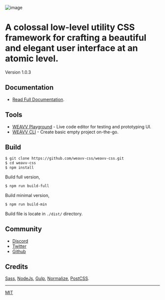 ![image](https://github.com/weavv/weavv-css/assets/banner.png)

# A colossal low-level utility CSS framework for crafting a beautiful and elegant user interface at an atomic level.

Version 1.0.3

## Documentation

- [Read Full Documentation](https://weavvcss.netlify.app).

## Tools

- [WEAVV Playground](https://weavvcss.netlify.app/playground) - Live code editor for testing and prototyping UI.
- [WEAVV CLI](https://www.npmjs.com/package/weavv-cli) - Create basic empty project on-the-go.

## Build

```bash
$ git clone https://github.com/weavv-css/weavv-css.git
$ cd weavv-css
$ npm install
```

Build full version,

```bash
$ npm run build-full
```

Build minimal version,

```bash
$ npm run build-min
```

Build file is locate in `./dist/` directory.

## Community

- [Discord](https://discord.gg/GQh499GpGq)
- [Twitter](https://twitter.com/weavvcss)
- [Github](https://github.com/weavv/weavv-css)

## Credits

[Sass](https://sass-lang.com/), [NodeJs](https://nodejs.org/), [Gulp](https://gulpjs.com/), [Normalize](https://necolas.github.io/normalize.css/), [PostCSS](https://postcss.org/).

---

[MIT](https://github.com/weavv/weavv-css/blob/master/LICENSE)

